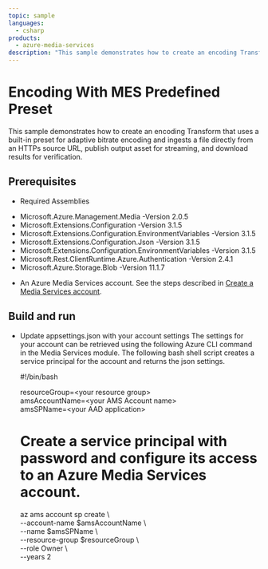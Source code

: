 ```yaml
---
topic: sample
languages:
  - csharp
products:
  - azure-media-services
description: "This sample demonstrates how to create an encoding Transform that uses a built-in preset for adaptive bitrate encoding."
---
```


# Encoding With MES Predefined Preset

This sample demonstrates how to create an encoding Transform that uses a built-in preset for adaptive bitrate encoding and ingests a file directly from an HTTPs source URL, publish output asset for streaming, and download results for verification.

## Prerequisites

* Required Assemblies

- Microsoft.Azure.Management.Media -Version 2.0.5
- Microsoft.Extensions.Configuration -Version 3.1.5
- Microsoft.Extensions.Configuration.EnvironmentVariables -Version 3.1.5
- Microsoft.Extensions.Configuration.Json -Version 3.1.5
- Microsoft.Extensions.Configuration.EnvironmentVariables -Version 3.1.5
- Microsoft.Rest.ClientRuntime.Azure.Authentication -Version 2.4.1
- Microsoft.Azure.Storage.Blob -Version 11.1.7

* An Azure Media Services account. See the steps described in [Create a Media Services account](https://docs.microsoft.com/azure/media-services/latest/create-account-cli-quickstart).

## Build and run

* Update appsettings.json with your account settings The settings for your account can be retrieved using the following Azure CLI command in the Media Services module. The following bash shell script creates a service principal for the account and returns the json settings.

    #!/bin/bash
    
    resourceGroup=&lt;your resource group&gt;\
    amsAccountName=&lt;your AMS Account name&gt;\
    amsSPName=&lt;your AAD application&gt; 

    # Create a service principal with password and configure its access to an Azure Media Services account.
    az ams account sp create  \\\
    --account-name $amsAccountName  \\\
    --name $amsSPName  \\\
    --resource-group $resourceGroup  \\\
    --role Owner  \\\
    --years 2
